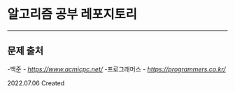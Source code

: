 

# 알고리즘 공부 레포지토리
***

## 문제 출처

-백준 - _https://www.acmicpc.net/_
-프로그래머스 - _https://programmers.co.kr/_

2022.07.06 Created